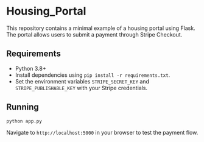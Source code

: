 # Housing_Portal

This repository contains a minimal example of a housing portal using Flask. The portal allows users to submit a payment through Stripe Checkout.

## Requirements

- Python 3.8+
- Install dependencies using `pip install -r requirements.txt`.
- Set the environment variables `STRIPE_SECRET_KEY` and `STRIPE_PUBLISHABLE_KEY` with your Stripe credentials.

## Running

```
python app.py
```

Navigate to `http://localhost:5000` in your browser to test the payment flow.
